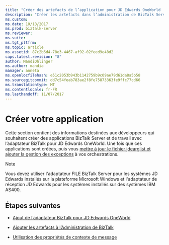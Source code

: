 ```yaml
---
title: "Créer des artefacts de l’application pour JD Edwards OneWorld | Documents Microsoft"
description: "Créer les artefacts dans l’administration de BizTalk Server et dans Visual Studio pour utiliser l’adaptateur BizTalk pour JD Edwards EnterpriseOne dans BizTalk Server"
ms.custom: 
ms.date: 10/18/2017
ms.prod: biztalk-server
ms.reviewer: 
ms.suite: 
ms.tgt_pltfrm: 
ms.topic: article
ms.assetid: 87c2b6d4-78e3-4467-af92-02feed9e48d2
caps.latest.revision: "8"
author: MandiOhlinger
ms.author: mandia
manager: anneta
ms.openlocfilehash: e51c2053b943b1142759b9c09ae79d61da8a5b58
ms.sourcegitcommit: dd7c54feab783ae2f8fe75873363fe9ffc77cd66
ms.translationtype: MT
ms.contentlocale: fr-FR
ms.lasthandoff: 11/07/2017
---
```

# <a name="create-your-application"></a>Créer votre application
Cette section contient des informations destinées aux développeurs qui souhaitent créer des applications BizTalk Server et de travail avec l’adaptateur BizTalk pour JD Edwards OneWorld. Une fois que ces applications sont créées, puis vous [mettre à jour le fichier jdearglist et ajouter la gestion des exceptions](using-biztalk-server-exception-handling1.md) à vos orchestrations.
  
> [!NOTE]
>  Vous devez utiliser l'adaptateur FILE BizTalk Server pour les systèmes JD Edwards installés sur la plateforme Microsoft Windows et l'adaptateur de réception JD Edwards pour les systèmes installés sur des systèmes IBM AS400.  
  
## <a name="next-steps"></a>Étapes suivantes 
  
-   [Ajout de l’adaptateur BizTalk pour JD Edwards OneWorld](../core/adding-biztalk-adapter-for-jd-edwards-oneworld.md)  
  
-   [Ajouter les artefacts à l’Administration de BizTalk](../core/adding-biztalk-adapter-for-jd-edwards-oneworld.md)  
  
-   [Utilisation des propriétés de contexte de message](../core/using-message-context-properties2.md)